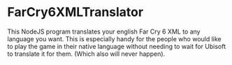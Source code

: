 # FarCry6XMLTranslator
This NodeJS program translates your english Far Cry 6 XML to any language you want. This is especially handy for the people who would like to play the game in their native language without needing to wait for Ubisoft to translate it for them. (Which also will never happen).

